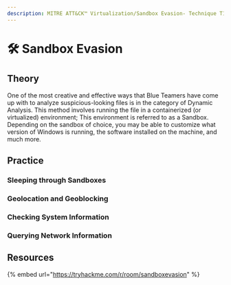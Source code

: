 ```yaml
---
description: MITRE ATT&CK™ Virtualization/Sandbox Evasion- Technique T1497
---
```


# 🛠️ Sandbox Evasion

## Theory

One of the most creative and effective ways that Blue Teamers have come up with to analyze suspicious-looking files is in the category of Dynamic Analysis. This method involves running the file in a containerized (or virtualized) environment; This environment is referred to as a Sandbox. Depending on the sandbox of choice, you may be able to customize what version of Windows is running, the software installed on the machine, and much more.

## Practice

### Sleeping through Sandboxes

### Geolocation and Geoblocking

### Checking System Information

### Querying Network Information 

## Resources

{% embed url="https://tryhackme.com/r/room/sandboxevasion" %}
